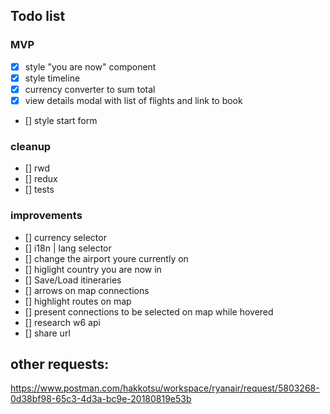 ## Todo list

### MVP

- [x] style "you are now" component
- [x] style timeline
- [x] currency converter to sum total
- [x] view details modal with list of flights and link to book
- [] style start form

### cleanup

- [] rwd
- [] redux
- [] tests

### improvements

- [] currency selector
- [] i18n | lang selector
- [] change the airport youre currently on
- [] higlight country you are now in
- [] Save/Load itineraries
- [] arrows on map connections
- [] highlight routes on map
- [] present connections to be selected on map while hovered
- [] research w6 api
- [] share url

## other requests:

https://www.postman.com/hakkotsu/workspace/ryanair/request/5803268-0d38bf98-65c3-4d3a-bc9e-20180819e53b

